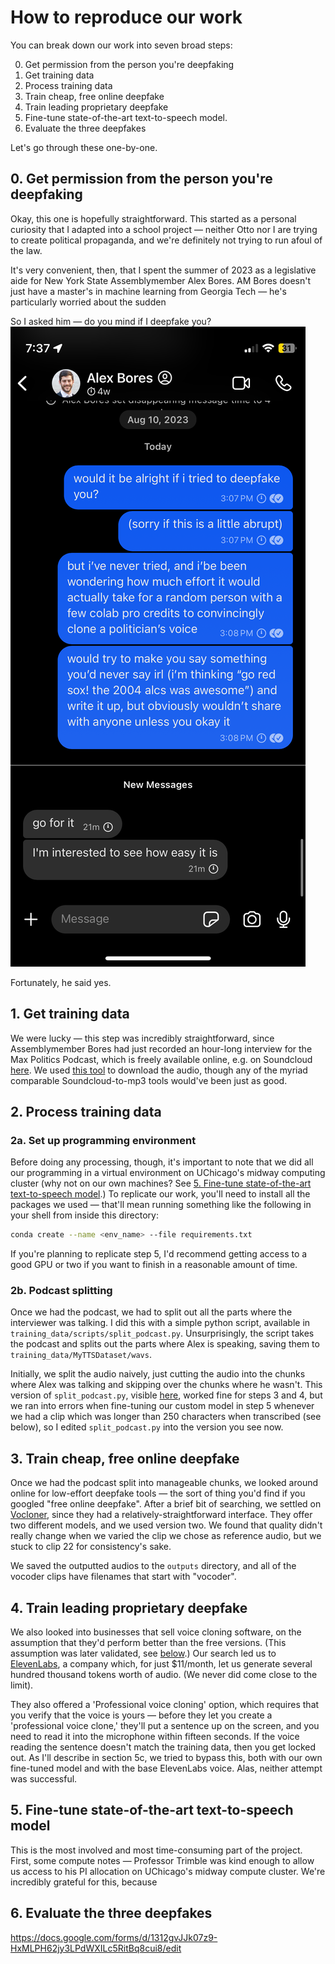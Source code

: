 
# How to reproduce our work
You can break down our work into seven broad steps:

0. Get permission from the person you're deepfaking
1. Get training data
2. Process training data
3. Train cheap, free online deepfake
4. Train leading proprietary deepfake
5. Fine-tune state-of-the-art text-to-speech model.
6. Evaluate the three deepfakes

Let's go through these one-by-one.

## 0. Get permission from the person you're deepfaking
Okay, this one is hopefully straightforward. This started as a personal curiosity that I adapted into a school project — neither Otto nor I are trying to create political propaganda, and we're definitely not trying to run afoul of the law.

It's very convenient, then, that I spent the summer of 2023 as a legislative aide for New York State Assemblymember Alex Bores. AM Bores doesn't just have a master's in machine learning from Georgia Tech — he's particularly worried about the sudden 

So I asked him — do you mind if I deepfake you?
![](assets/IMG_8972.PNG)

Fortunately, he said yes.

## 1. Get training data
We were lucky — this step was incredibly straightforward, since Assemblymember Bores had just recorded an hour-long interview for the Max Politics Podcast, which is freely available online, e.g. on Soundcloud [here](https://soundcloud.com/gotham-gazette-max-murphy/assemblymember-alex-bores-on-ai-opportunity-court-reform-housing-policy-more). We used [this tool](https://soundcloudmp3.org) to download the audio, though any of the myriad comparable Soundcloud-to-mp3 tools would've been just as good.

## 2. Process training data


### 2a. Set up programming environment
Before doing any processing, though, it's important to note that we did all our programming in a virtual environment on UChicago's midway computing cluster (why not on our own machines? See [5. Fine-tune state-of-the-art text-to-speech model](#5-fine-tune-state-of-the-art-text-to-speech-model).) To replicate our work, you'll need to install all the packages we used — that'll mean running something like the following in your shell from inside this directory:

```bash
conda create --name <env_name> --file requirements.txt
```

If you're planning to replicate step 5, I'd recommend getting access to a good GPU or two if you want to finish in a reasonable amount of time.

### 2b. Podcast splitting
Once we had the podcast, we had to split out all the parts where the interviewer was talking. I did this with a simple python script, available in `training_data/scripts/split_podcast.py`. Unsurprisingly, the script takes the podcast and splits out the parts where Alex is speaking, saving them to `training_data/MyTTSDataset/wavs`. 

Initially, we split the audio naively, just cutting the audio into the chunks where Alex was talking and skipping over the chunks where he wasn't. This version of `split_podcast.py`, visible [here](https://github.com/henryjosephson/deepfaking-a-politician/blob/a357547c0155d4b56960cd07ff17a7de47798ecf/training_data/scripts/split_podcast.py), worked fine for steps 3 and 4, but we ran into errors when fine-tuning our custom model in step 5 whenever we had a clip which was longer than 250 characters when transcribed (see below), so I edited `split_podcast.py` into the version you see now.

## 3. Train cheap, free online deepfake
Once we had the podcast split into manageable chunks, we looked around online for low-effort deepfake tools — the sort of thing you'd find if you googled "free online deepfake". After a brief bit of searching, we settled on [Vocloner](https://vocloner.com), since they had a relatively-straightforward interface. They offer two different models, and we used version two. We found that quality didn't really change when we varied the clip we chose as reference audio, but we stuck to clip 22 for consistency's sake.

We saved the outputted audios to the `outputs` directory, and all of the vocoder clips have filenames that start with "vocoder". 
<!--make sure this is actually true-->

## 4. Train leading proprietary deepfake
We also looked into businesses that sell voice cloning software, on the assumption that they'd perform better than the free versions. (This assumption was later validated, see [below](#6-evaluate-the-three-deepfakes).) Our search led us to [ElevenLabs](https://elevenlabs.io), a company which, for just $11/month, let us generate several hundred thousand tokens worth of audio. (We never did come close to the limit).

They also offered a 'Professional voice cloning' option, which requires that you verify that the voice is yours — before they let you create a 'professional voice clone,' they'll put a sentence up on the screen, and you need to read it into the microphone within fifteen seconds. If the voice reading the sentence doesn't match the training data, then you get locked out. As I'll describe in section 5c, <!--link --> we tried to bypass this, both with our own fine-tuned model and with the base ElevenLabs voice. Alas, neither attempt was successful.

## 5. Fine-tune state-of-the-art text-to-speech model
This is the most involved and most time-consuming part of the project. First, some compute notes — Professor Trimble was kind enough to allow us access to his PI allocation on UChicago's midway compute cluster. We're incredibly grateful for this, because 

## 6. Evaluate the three deepfakes

https://docs.google.com/forms/d/1312gvJJk07z9-HxMLPH62jy3LPdWXILc5RitBq8cui8/edit
